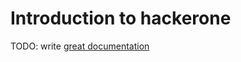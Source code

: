 # Introduction to hackerone

TODO: write [great documentation](http://jacobian.org/writing/what-to-write/)
